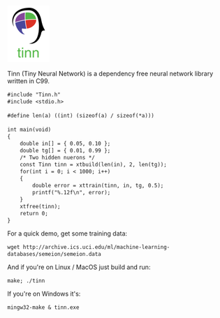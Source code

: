 ![](img/logo.PNG)

Tinn (Tiny Neural Network) is a dependency free neural network library written in C99.

    #include "Tinn.h"
    #include <stdio.h>

    #define len(a) ((int) (sizeof(a) / sizeof(*a)))

    int main(void)
    {
        double in[] = { 0.05, 0.10 };
        double tg[] = { 0.01, 0.99 };
        /* Two hidden nuerons */
        const Tinn tinn = xtbuild(len(in), 2, len(tg));
        for(int i = 0; i < 1000; i++)
        {
            double error = xttrain(tinn, in, tg, 0.5);
            printf("%.12f\n", error);
        }
        xtfree(tinn);
        return 0;
    }

For a quick demo, get some training data:

    wget http://archive.ics.uci.edu/ml/machine-learning-databases/semeion/semeion.data

And if you're on Linux / MacOS just build and run:

    make; ./tinn

If you're on Windows it's:

    mingw32-make & tinn.exe
